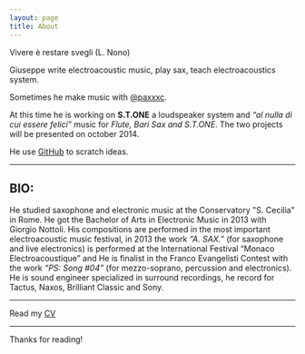 ```yaml
---
layout: page
title: About
---
```


<p class="message">
  Vivere è restare svegli (L. Nono)
  <!-- Why join the Navy, if you can be a pirate? - Steve Jobs -->
</p>

Giuseppe write electroacoustic music, play sax, teach electroacoustics system.

Sometimes he make music with [@paxxxc](https://twitter.com/paxxxc).

At this time he is working on **S.T.ONE** a loudspeaker system and *“al nulla di cui essere felici”* music for *Flute, Bari Sax and S.T.ONE*. The two projects will be presented on october 2014.

He use [GitHub](https://github.com/grammaton) to scratch ideas.

----

## BIO:

<!--Studia Saxofono e Musica Elettronica presso il Conservatorio “S. Cecilia” di Roma. Si diploma in Musica Elettronica nel 2013 con Giorgio Nottoli. Sue musiche vengono eseguite in diversi Festival di musica elettroacustica, nel 2013 il brano “A. SAX.” (per sax e live electronics) viene eseguito al festival Internazionale “Monaco Electroacoustique” ed è finalista al Concorso Franco Evangelisti con il brano “PS: Song #04” (per mezzosoprano, percussioni ed elettronica). È Tecnico del Suono specializzato in registrazioni surround, incide per edizioni Tactus, Naxos, Brilliant Classic e Sony.-->

He studied saxophone and electronic music at the Conservatory "S. Cecilia" in Rome. He got the Bachelor of Arts in Electronic Music in 2013 with Giorgio Nottoli. His compositions are performed in the most important electroacoustic music festival, in 2013 the work *“A. SAX.”* (for saxophone and live electronics) is performed at the International Festival “Monaco Electroacoustique” and He is finalist in the Franco Evangelisti Contest with the work *“PS: Song #04”* (for mezzo-soprano, percussion and electronics). He is sound engineer specialized in surround recordings, he record for Tactus, Naxos, Brilliant Classic and Sony.

----

Read my [CV](https://conservatoriosantacecilia.academia.edu/GiuseppeSilvi/CurriculumVitae)

----

Thanks for reading!
